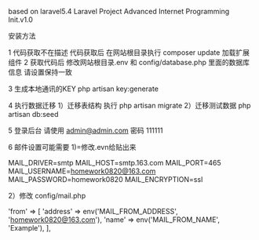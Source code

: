 based on laravel5.4
Laravel Project Advanced Internet Programming Init.v1.0

安装方法

1 代码获取不在描述
代码获取后  在网站根目录执行  composer update  加载扩展组件
2
获取代码后  修改网站根目录.env 和 config/database.php
里面的数据库信息 请设置保持一致

3 生成本地通讯的KEY
php artisan key:generate

4 执行数据迁移
1）迁移表结构
执行 php artisan migrate
2）迁移测试数据
php artisan db:seed

5  登录后台 请使用  admin@admin.com  密码 111111

6 邮件设置可能需要
1)=修改.evn给贴出来 
 
MAIL_DRIVER=smtp
MAIL_HOST=smtp.163.com
MAIL_PORT=465
MAIL_USERNAME=homework0820@163.com
MAIL_PASSWORD=homework0820
MAIL_ENCRYPTION=ssl
 
2）修改 config/mail.php

 'from' => [
        'address' => env('MAIL_FROM_ADDRESS', 'homework0820@163.com'),
        'name' => env('MAIL_FROM_NAME', 'Example'),
    ],
